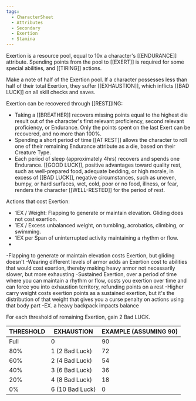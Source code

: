 ```yaml
---
tags:
  - CharacterSheet
  - Attributes
  - Secondary
  - Exertion
  - Stamina
---
```

Exertion is a resource pool, equal to 10x a character's [[ENDURANCE]] attribute. Spending points from the pool to [[EXERT]] is required for some special abilities, and [[TIRING]] actions.

Make a note of half of the Exertion pool. If a character possesses less than half of their total Exertion, they suffer [[EXHAUSTION]], which inflicts [[BAD LUCK]] on all skill checks and saves.

Exertion can be recovered through [[REST]]ING:
- Taking a [[BREATHER]] recovers missing points equal to the highest die result out of the character's first relevant proficiency, second relevant proficiency, or Endurance. Only the points spent on the last Exert can be recovered, and no more than 100%.
- Spending a short period of time [[AT REST]] allows the character to roll one of their remaining Endurance attribute as a die, based on their Creature Type.
- Each period of sleep (approximately 4hrs) recovers and spends one Endurance. [[GOOD LUCK]], positive advantages toward quality rest, such as well-prepared food, adequate bedding, or high morale, in excess of [[BAD LUCK]], negative circumstances, such as uneven, bumpy, or hard surfaces, wet, cold, poor or no food, illness, or fear, renders the character [[WELL-RESTED]] for the period of rest.

Actions that cost Exertion:
- 1EX / Weight: Flapping to generate or maintain elevation. Gliding does not cost exertion.
- 1EX / Excess unbalanced weight, on tumbling, acrobatics, climbing, or swimming.
- 1EX per Span of uninterrupted activity maintaining a rhythm or flow.
- 

-Flapping to generate or maintain elevation costs Exertion, but gliding doesn't
-Wearing different levels of armor adds an Exertion cost to abilities that would cost exertion, thereby making heavy armor not necessarily slower, but more exhausting
-Sustained Exertion, over a period of time where you can maintain a rhythm or flow, costs you exertion over time and can force you into exhaustion territory, refunding points on a rest
-Higher carry weight costs exertion points as a sustained exertion, but it's the distribution of that weight that gives you a curse penalty on actions using that body part
-EX. a heavy backpack impacts balance

For each threshold of remaining Exertion, gain 2 Bad LUCK.

| THRESHOLD | EXHAUSTION      | EXAMPLE (ASSUMING 90) |
| --------- | --------------- | --------------------- |
| Full      | 0               | 90                    |
| 80%       | 1 (2 Bad Luck)  | 72                    |
| 60%       | 2 (4 Bad Luck)  | 54                    |
| 40%       | 3 (6 Bad Luck)  | 36                    |
| 20%       | 4 (8 Bad Luck)  | 18                    |
| 0%        | 6 (10 Bad Luck) | 0                     |
